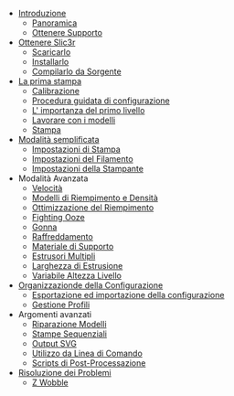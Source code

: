 <div id="manual-toc">

* [Introduzione](/intro/overview.html)
    * [Panoramica](/intro/overview.html)
    * [Ottenere Supporto](/intro/getting-support.html)
* [Ottenere Slic3r](/getting-slic3r/getting-slic3r.html)
    * [Scaricarlo](/getting-slic3r/getting-slic3r.html#downloading)
    * [Installarlo](/getting-slic3r/getting-slic3r.html#installing)
    * [Compilarlo da Sorgente](/getting-slic3r/getting-slic3r#building-from-source)
* [La prima stampa](/first-print/calibration.html)
    * [Calibrazione](/first-print/calibration.html)
    * [Procedura guidata di configurazione](/first-print/configuration-wizard.html)
    * [L' importanza del primo livello](/first-print/first-layer.html)
    * [Lavorare con i modelli](/first-print/working-with-models.html)
    * [Stampa](/first-print/printing.html)
* [Modalità semplificata](/simple-mode/simple-mode.html)
    * [Impostazioni di Stampa](/simple-mode/simple-mode.html#print-settings)
    * [Impostazioni del Filamento](/simple-mode/simple-mode.html#filament-settings)
    * [Impostazioni della Stampante](/simple-mode/simple-mode.html#printer-settings)
* Modalità Avanzata
    * [Velocità](/expert-mode/speed.html)
    * [Modelli di Riempimento e Densità](/expert-mode/infill.html)
    * [Ottimizzazione del Riempimento](/expert-mode/infill-optimization.html)
    * [Fighting Ooze](/expert-mode/fighting-ooze.html)
    * [Gonna](/expert-mode/skirt.html)
    * [Raffreddamento](/expert-mode/cooling.html)
    * [Materiale di Supporto](/expert-mode/support-material.html)
    * [Estrusori Multipli](/expert-mode/multiple-extruders.html)
    * [Larghezza di Estrusione](/expert-mode/extrusion-width.html)
    * [Variabile Altezza Livello](/expert-mode/variable-layer-height.html)
* [Organizzazionde della Configurazione](/configuration-organization/configuration-organization.html)
    * [Esportazione ed importazione della configurazione](/configuration-organization/configuration-organization.html#exporting-and-importing-configuration)
    * [Gestione Profili](/configuration-organization/configuration-organization.html#profiles)
* Argomenti avanzati
    * [Riparazione Modelli](/advanced/repairing-models.html)
    * [Stampe Sequenziali](/advanced/sequential-printing.html)
    * [Output SVG](/advanced/svg-output.html)
    * [Utilizzo da Linea di Comando](/advanced/command-line.html)
    * [Scripts di Post-Processazione](/advanced/post-processing.html)
* [Risoluzione dei Problemi](/troubleshooting/troubleshooting.html)
    * [Z Wobble](/troubleshooting/troubleshooting.html#z-wobble)
    
</div>
